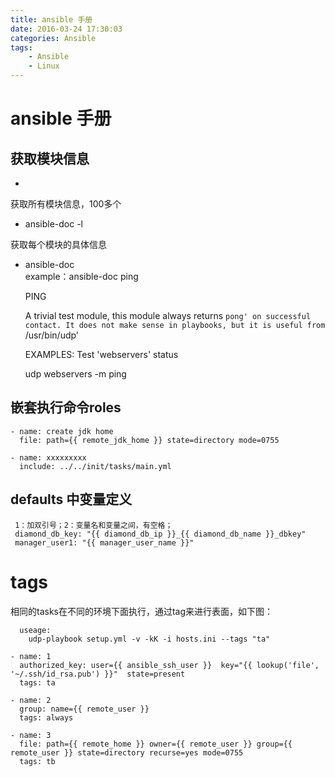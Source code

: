 ```yaml
---
title: ansible 手册
date: 2016-03-24 17:30:03
categories: Ansible
tags:
	- Ansible
    - Linux
---
```


# ansible 手册

## 获取模块信息 ##
-
获取所有模块信息，100多个

*  ansible-doc -l

获取每个模块的具体信息 
*  ansible-doc   
   example：ansible-doc ping
   
      PING

      A trivial test module, this module always returns `pong' on
      successful contact. It does not make sense in playbooks, but it is
      useful from `/usr/bin/udp'

    EXAMPLES:
    Test 'webservers' status

    udp webservers -m ping

## 嵌套执行命令roles ##
    - name: create jdk home
      file: path={{ remote_jdk_home }} state=directory mode=0755
    
    - name: xxxxxxxxx
      include: ../../init/tasks/main.yml

## defaults 中变量定义 ##
     1：加双引号；2：变量名和变量之间，有空格；
     diamond_db_key: "{{ diamond_db_ip }}_{{ diamond_db_name }}_dbkey"
     manager_user1: "{{ manager_user_name }}"

# tags #
相同的tasks在不同的环境下面执行，通过tag来进行表面，如下图：

      useage: 
        udp-playbook setup.yml -v -kK -i hosts.ini --tags "ta"
    
    - name: 1
      authorized_key: user={{ ansible_ssh_user }}  key="{{ lookup('file', '~/.ssh/id_rsa.pub') }}"  state=present
      tags: ta
    
    - name: 2
      group: name={{ remote_user }}
      tags: always
    
    - name: 3
      file: path={{ remote_home }} owner={{ remote_user }} group={{ remote_user }} state=directory recurse=yes mode=0755
      tags: tb

